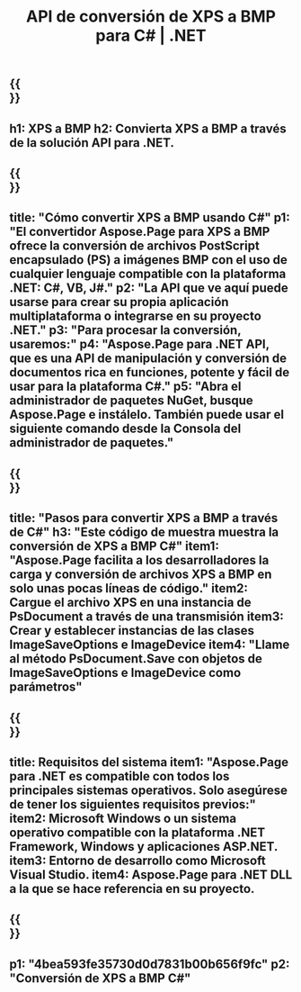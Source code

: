 ﻿---
translation: true
template: /_templates/_conversion-child-net.md
title: API de conversión de XPS a BMP para C# |  .NET
url: /net/conversion/xps-to-bmp/
description: Código de muestra para la conversión de XPS a BMP C#. Utilice el código de ejemplo API para la conversión de archivos XPS por lotes a BMP dentro de VB.NET, Asp.NET o cualquier aplicación basada en .NET.
informat: XPS
outformat: BMP
otherformats: XPS EPS
---

{{<section banner>}}
---
h1: XPS a BMP
h2: Convierta XPS a BMP a través de la solución API para .NET.
---

{{<section overview>}}
---
title: "Cómo convertir XPS a BMP usando C#"
p1: "El convertidor Aspose.Page para XPS a BMP ofrece la conversión de archivos PostScript encapsulado (PS) a imágenes BMP con el uso de cualquier lenguaje compatible con la plataforma .NET: C#, VB, J#."
p2: "La API que ve aquí puede usarse para crear su propia aplicación multiplataforma o integrarse en su proyecto .NET."
p3: "Para procesar la conversión, usaremos:"
p4: "Aspose.Page para .NET API, que es una API de manipulación y conversión de documentos rica en funciones, potente y fácil de usar para la plataforma C#."
p5: "Abra el administrador de paquetes NuGet, busque Aspose.Page e instálelo. También puede usar el siguiente comando desde la Consola del administrador de paquetes."
---

{{<section feature1>}}
---
title: "Pasos para convertir XPS a BMP a través de C#"
h3: "Este código de muestra muestra la conversión de XPS a BMP C#"
item1: "Aspose.Page facilita a los desarrolladores la carga y conversión de archivos XPS a BMP en solo unas pocas líneas de código."
item2: Cargue el archivo XPS en una instancia de PsDocument a través de una transmisión
item3: Crear y establecer instancias de las clases ImageSaveOptions e ImageDevice
item4: "Llame al método PsDocument.Save con objetos de ImageSaveOptions e ImageDevice como parámetros"
---

{{<section feature2>}}
---
title: Requisitos del sistema
item1: "Aspose.Page para .NET es compatible con todos los principales sistemas operativos. Solo asegúrese de tener los siguientes requisitos previos:"
item2: Microsoft Windows o un sistema operativo compatible con la plataforma .NET Framework, Windows y aplicaciones ASP.NET.
item3: Entorno de desarrollo como Microsoft Visual Studio.
item4: Aspose.Page para .NET DLL a la que se hace referencia en su proyecto.
---

{{<section gist>}}
---
p1: "4bea593fe35730d0d7831b00b656f9fc"
p2: "Conversión de XPS a BMP C#"
---
